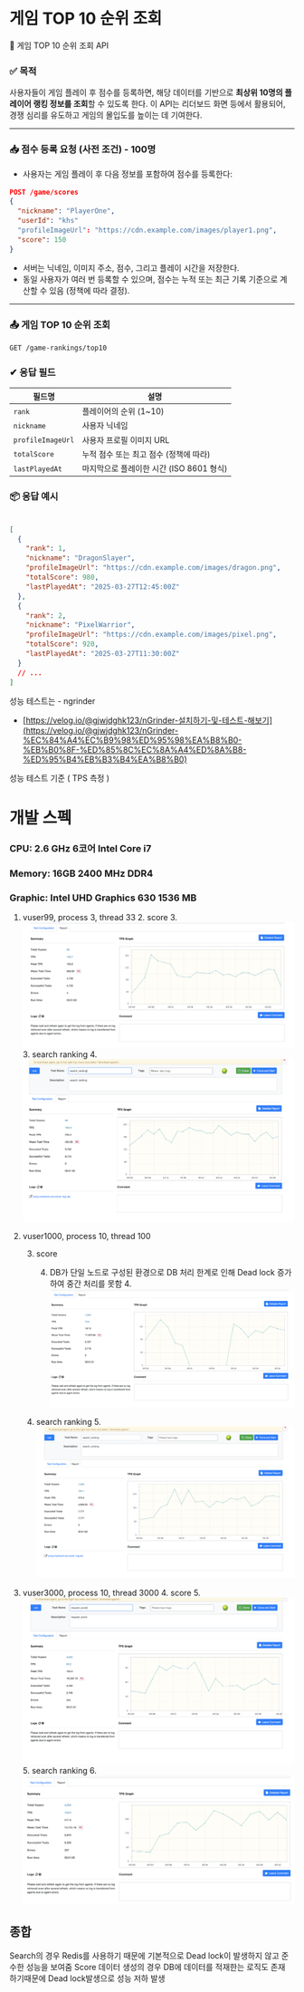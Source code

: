 # 게임 TOP 10 순위 조회

🎯 게임 TOP 10 순위 조회 API

### ✅ 목적

사용자들이 게임 플레이 후 점수를 등록하면, 해당 데이터를 기반으로 **최상위 10명의 플레이어 랭킹 정보를 조회**할 수 있도록 한다. 이 API는 리더보드 화면 등에서 활용되어, 경쟁 심리를 유도하고 게임의 몰입도를 높이는 데 기여한다.

---

### 📥 점수 등록 요청 (사전 조건) - 100명

- 사용자는 게임 플레이 후 다음 정보를 포함하여 점수를 등록한다:

```json
POST /game/scores
{
  "nickname": "PlayerOne",
  "userId": "khs"
  "profileImageUrl": "https://cdn.example.com/images/player1.png",
  "score": 150
}

```

- 서버는 닉네임, 이미지 주소, 점수, 그리고 플레이 시간을 저장한다.
- 동일 사용자가 여러 번 등록할 수 있으며, 점수는 누적 또는 최근 기록 기준으로 계산할 수 있음 (정책에 따라 결정).

---

### 📤 게임 TOP 10 순위 조회

```
GET /game-rankings/top10
```

### ✔ 응답 필드

| 필드명 | 설명 |
| --- | --- |
| `rank` | 플레이어의 순위 (1~10) |
| `nickname` | 사용자 닉네임 |
| `profileImageUrl` | 사용자 프로필 이미지 URL |
| `totalScore` | 누적 점수 또는 최고 점수 (정책에 따라) |
| `lastPlayedAt` | 마지막으로 플레이한 시간 (ISO 8601 형식) |

### 📦 응답 예시

```json

[
  {
    "rank": 1,
    "nickname": "DragonSlayer",
    "profileImageUrl": "https://cdn.example.com/images/dragon.png",
    "totalScore": 980,
    "lastPlayedAt": "2025-03-27T12:45:00Z"
  },
  {
    "rank": 2,
    "nickname": "PixelWarrior",
    "profileImageUrl": "https://cdn.example.com/images/pixel.png",
    "totalScore": 920,
    "lastPlayedAt": "2025-03-27T11:30:00Z"
  }
  // ...
]

```

성능 테스트는 - ngrinder

- [https://velog.io/@gjwjdghk123/nGrinder-설치하기-및-테스트-해보기](https://velog.io/@gjwjdghk123/nGrinder-%EC%84%A4%EC%B9%98%ED%95%98%EA%B8%B0-%EB%B0%8F-%ED%85%8C%EC%8A%A4%ED%8A%B8-%ED%95%B4%EB%B3%B4%EA%B8%B0)

성능 테스트 기준 ( TPS 측정 )
# 개발 스펙
### CPU: 2.6 GHz 6코어 Intel Core i7
### Memory: 16GB 2400 MHz DDR4
### Graphic: Intel UHD Graphics 630 1536 MB

1. vuser99, process 3, thread 33
   2. score
      3. ![score_99.png](docs/score_99.png)
   3. search ranking
      4. ![search_99.png](docs/search_99.png)
2. vuser1000,  process 10, thread 100
   
   3. score
  
      4. DB가 단일 노드로 구성된 환경으로 DB 처리 한계로 인해 Dead lock 증가하여 중간 처리를 못함
         4. ![socre_1000.png](docs/socre_1000.png)
   5. search ranking
      5. ![search_1000.png](docs/search_1000.png)
4. vuser3000, process 10, thread 3000
   4. score
      5. ![score_3000.png](docs/score_3000.png)
   5. search ranking
      6. ![search_3000.png](docs/search_3000.png)

## 종합
Search의 경우 Redis를 사용하기 때문에 기본적으로 Dead lock이 발생하지 않고 준수한 성능을 보여줌
Score 데이터 생성의 경우 DB에 데이터를 적재한는 로직도 존재 하기때문에 Dead lock발생으로 성능 저하 발생
